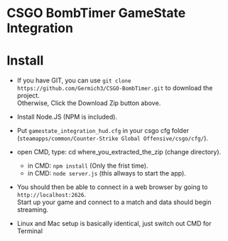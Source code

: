 # CSGO BombTimer GameState Integration

# Install 

* If you have GIT, you can use `git clone https://github.com/Germich3/CSGO-BombTimer.git` to download the project.
  <br />
  Otherwise, Click the Download Zip button above.
  
* Install Node.JS (NPM is included).

* Put `gamestate_integration_hud.cfg` in your csgo cfg folder
  <br />
  (`steamapps/common/Counter-Strike Global Offensive/csgo/cfg/`).

* open CMD, type: cd where_you_extracted_the_zip (change directory).
   - in CMD: `npm install` (Only the frist time).
   - in CMD: `node server.js` (this allways to start the app).
  
* You should then be able to connect in a web browser by going to `http://localhost:2626`.
  <br />
  Start up your game and connect to a match and data should begin streaming.
  
* Linux and Mac setup is basically identical, just switch out CMD for Terminal

